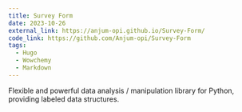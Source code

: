```yaml
---
title: Survey Form
date: 2023-10-26
external_link: https://anjum-opi.github.io/Survey-Form/
code_link: https://github.com/Anjum-opi/Survey-Form
tags:
  - Hugo
  - Wowchemy
  - Markdown
---
```


Flexible and powerful data analysis / manipulation library for Python, providing labeled data structures.

<!--more-->
